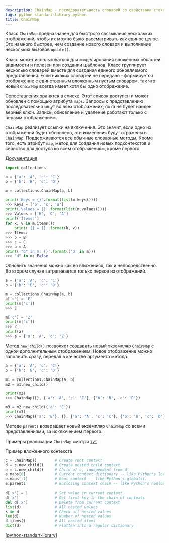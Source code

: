 ```yaml
---
description: ChainMap - последовательность словарей со свойствами стека в python
tags: python-standart-library python
title: ChainMap
---
```

Класс `ChainMap` предназначен для быстрого связывания нескольких отображений, чтобы их можно было рассматривать как единое целое. Это намного быстрее, чем создание нового словаря и выполнение нескольких вызовов `update()`.

Класс может использоваться для моделирования вложенных областей видимости и полезен при создании шаблонов. Класс группирует несколько словарей вместе для создания единого обновляемого представления. Если никаких словарей не передано - формируется отображение с единственным вложенным пустым словарем, так что новый `ChainMap` всегда имеет хотя бы одно отображение.

Cопоставления хранятся в списке. Этот список доступен и может обновлен с помощью атрибута `maps`. Запросы к представлению последовательно ищут во всех отображених, пока не будет найден верный ключ. Запись, обновление и удаление работают только с первым отображением.

`ChainMap` реализует ссылки на включения. Это значит, если одно из отображений будет обновлено, эти изменения будут отражены в `ChainMap`. Поддерживаются все обычные словарные методы. Кроме того, есть атрибут `map`, метод для создания новых подконтекстов и свойство для доступа ко всем отображениям, кроме первого.

[Документация](https://docs.python.org/3/library/collections.html#chainmap-objects)

```python
import collections

a = {'a': 'A', 'c': 'C'}
b = {'b': 'B', 'c': 'D'}

m = collections.ChainMap(a, b)

print('Keys = {}'.format(list(m.keys())))
>>> Keys = ['b', 'c', 'a']
print('Values = {}'.format(list(m.values())))
>>> Values = ['B', 'C', 'A']
print('Items:')
for k, v in m.items():
    print('{} = {}'.format(k, v))
>>> Items:
>>> b = B
>>> c = C
>>> a = A
print('"d" in m: {}'.format(('d' in m)))
>>> "d" in m: False
```

Обновить значения можно как во вложениях, так и непосредственно. Во втором случае затрагивается только первое из отображений.

```python
a = {'a': 'A', 'c': 'C'}
b = {'b': 'B', 'c': 'D'}

m = collections.ChainMap(a, b)
a['c'] = 'E'
print(m['c'])
>>> E

m['c'] = 'Z'
print(m['c'])
>>> Z
print(a)
>>> a = {'a': 'A', 'c': 'Z'}
```

Метод `new_child()` позволяет создавать новый экземпляр `ChainMap` с однои дополнительным отображением. Новое отображение можно заполнить сразу, передав в качестве аргумента метода.

```python
a = {'a': 'A', 'c': 'C'}
b = {'b': 'B', 'c': 'D'}

m1 = collections.ChainMap(a, b)
m2 = m1.new_child()

print(m2)
>>> ChainMap({}, {'a': 'A', 'c': 'C'}, {'b': 'B', 'c': 'D'})

m3 = m2.new_child({'a': 'E'})
print(m3)
>>> ChainMap({'a': 'E'}, {}, {'a': 'A', 'c': 'C'}, {'b': 'B', 'c': 'D'})
```

Методе `parents` возвращает новый экземпляр `ChainMap` со всеми представлениями, за исключением первого.

Примеры реализации `ChainMap` смотри [тут](https://docs.python.org/3/library/collections.html#chainmap-examples-and-recipes)

Пример вложенного контекста

```python
c = ChainMap()        # Create root context
d = c.new_child()     # Create nested child context
e = c.new_child()     # Child of c, independent from d
e.maps[0]             # Current context dictionary -- like Python's locals()
e.maps[-1]            # Root context -- like Python's globals()
e.parents             # Enclosing context chain -- like Python's nonlocals

d['x'] = 1            # Set value in current context
d['x']                # Get first key in the chain of contexts
del d['x']            # Delete from current context
list(d)               # All nested values
k in d                # Check all nested values
len(d)                # Number of nested values
d.items()             # All nested items
dict(d)               # Flatten into a regular dictionary
```

[[python-standart-library]]

[//begin]: # "Autogenerated link references for markdown compatibility"
[python-standart-library]: ../lists/python-standart-library "Стандартная библиотека python и полезные ресурсы"
[//end]: # "Autogenerated link references"